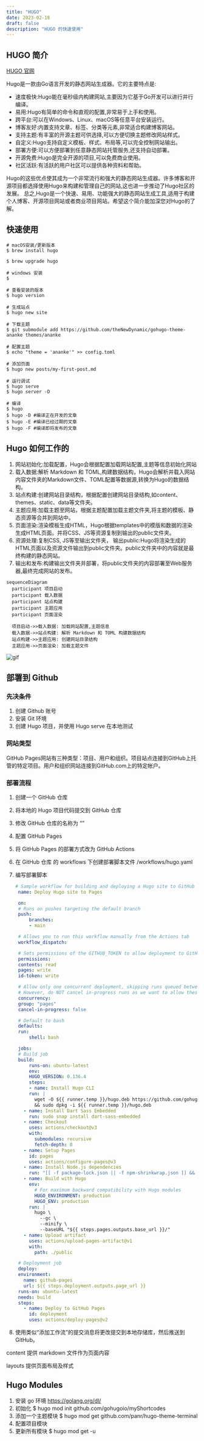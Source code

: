 ```yaml
---
title: "HUGO"
date: 2023-02-18
draft: false
description: "HUGO 的快速使用"
---
```


## HUGO 简介  

[HUGO 官网](https://gohugo.io)  

Hugo是一款由Go语言开发的静态网站生成器。它的主要特点是:  

* 速度极快:Hugo能在毫秒级内构建网站,主要因为它基于Go开发可以进行并行编译。
* 易用:Hugo有简单的命令和直观的配置,非常易于上手和使用。
* 跨平台:可以在Windows、Linux、macOS等任意平台安装运行。
* 博客友好:内置支持文章、标签、分类等元素,非常适合构建博客网站。
* 支持主题:有丰富的开源主题可供选择,可以方便切换主题修改网站样式。
* 自定义:Hugo支持自定义模板、样式、布局等,可以完全控制网站输出。
* 部署方便:可以方便部署到任意静态网站托管服务,还支持自动部署。
* 开源免费:Hugo是完全开源的项目,可以免费商业使用。
* 社区活跃:有活跃的用户社区可以提供各种资料和帮助。  

Hugo的这些优点使其成为一个非常流行和强大的静态网站生成器。许多博客和开源项目都选择使用Hugo来构建和管理自己的网站,这也进一步推动了Hugo社区的发展。
总之,Hugo是一个快速、易用、功能强大的静态网站生成工具,适用于构建个人博客、开源项目网站或者商业项目网站。希望这个简介能加深您对Hugo的了解。

## 快速使用  

``` shell
# macOS安装/更新版本
$ brew install hugo

$ brew upgrade hugo

# windows 安装
$

# 查看安装的版本 
$ hugo version

# 生成站点
$ hugo new site 

# 下载主题
$ git submodule add https://github.com/theNewDynamic/gohugo-theme-ananke themes/ananke

# 配置主题
$ echo "theme = 'ananke'" >> config.toml

# 添加页面 
$ hugo new posts/my-first-post.md

# 运行调试
$ hugo serve
$ hugo server -D

# 编译
$ hugo
$ hugo -D #编译正在开发的文章
$ hugo -E #编译已经过期的文章
$ hugo -F #编译即将发布的文章
```  

## Hugo 如何工作的  

1. 网站初始化:加载配置，Hugo会根据配置加载网站配置,主题等信息初始化网站  
2. 载入数据:解析 Markdown 和 TOML,构建数据结构，Hugo会解析并载入网站内容文件夹的Markdown文件、TOML配置等数据源,转换为Hugo的数据结构。  
3. 站点构建:创建网站目录结构，根据配置创建网站目录结构,如content、themes、static、data等文件夹。
4. 主题应用:加载主题至网站，根据主题配置加载主题文件夹,将主题的模板、静态资源等合并到网站中。
5. 页面渲染:渲染模板生成HTML，Hugo根据templates中的模版和数据的渲染生成HTML页面。并将CSS、JS等资源复制到输出的public文件夹。
6. 资源处理:复制CSS, JS等至输出文件夹， 输出public:Hugo将渲染生成的HTML页面以及资源文件输出到public文件夹。public文件夹中的内容就是最终构建的静态网站。  
7. 输出和发布:构建输出文件夹并部署，将public文件夹的内容部署至Web服务器,最终完成网站的发布。

``` mermaid
sequenceDiagram
  participant 项目启动
  participant 载入数据
  participant 站点构建
  participant 主题应用
  participant 页面渲染

  项目启动->>载入数据: 加载网站配置,主题信息
  载入数据->>站点构建: 解析 Markdown 和 TOML 构建数据结构
  站点构建->>主题应用: 创建网站目录结构
  主题应用->>页面渲染: 加载主题文件
```

![gif](https://media4.giphy.com/media/RbDKaczqWovIugyJmW/giphy.gif)

## 部署到 Github  

### 先决条件

1. 创建 Github 账号  
2. 安装 Git 环境
3. 创建 Hugo 项目，并使用 Hugo serve 在本地测试  

### 网站类型  

GitHub Pages网站有三种类型：项目、用户和组织。项目站点连接到GitHub上托管的特定项目。用户和组织网站连接到GitHub.com上的特定帐户。

### 部署流程  

1. 创建一个 GitHub 仓库  
2. 将本地的 Hugo 项目代码提交到 GitHub 仓库
3. 修改 GitHub 仓库的名称为 “”
4. 配置 GitHub Pages  
5. 将 GitHub Pages 的部署方式改为 GitHub Actions  
6. 在 GitHub 仓库 的 workflows 下创建部署脚本文件 /workflows/hugo.yaml  
7. 编写部署脚本
   ``` yaml
   # Sample workflow for building and deploying a Hugo site to GitHub Pages
    name: Deploy Hugo site to Pages

    on:
    # Runs on pushes targeting the default branch
    push:
        branches:
        - main

    # Allows you to run this workflow manually from the Actions tab
    workflow_dispatch:

    # Sets permissions of the GITHUB_TOKEN to allow deployment to GitHub Pages
    permissions:
    contents: read
    pages: write
    id-token: write

    # Allow only one concurrent deployment, skipping runs queued between the run in-progress and latest queued.
    # However, do NOT cancel in-progress runs as we want to allow these production deployments to complete.
    concurrency:
    group: "pages"
    cancel-in-progress: false

    # Default to bash
    defaults:
    run:
        shell: bash

    jobs:
    # Build job
    build:
        runs-on: ubuntu-latest
        env:
        HUGO_VERSION: 0.136.4
        steps:
        - name: Install Hugo CLI
        run: |
          wget -O ${{ runner.temp }}/hugo.deb https://github.com/gohugoio/hugo/releases/download/v${HUGO_VERSION}/hugo_extended_${HUGO_VERSION}_linux-amd64.deb \
          && sudo dpkg -i ${{ runner.temp }}/hugo.deb          
      - name: Install Dart Sass Embedded
        run: sudo snap install dart-sass-embedded
      - name: Checkout
        uses: actions/checkout@v3
        with:
          submodules: recursive
          fetch-depth: 0
      - name: Setup Pages
        id: pages
        uses: actions/configure-pages@v3
      - name: Install Node.js dependencies
        run: "[[ -f package-lock.json || -f npm-shrinkwrap.json ]] && npm ci || true"
      - name: Build with Hugo
        env:
          # For maximum backward compatibility with Hugo modules
          HUGO_ENVIRONMENT: production
          HUGO_ENV: production
        run: |
          hugo \
            --gc \
            --minify \
            --baseURL "${{ steps.pages.outputs.base_url }}/"          
      - name: Upload artifact
        uses: actions/upload-pages-artifact@v1
        with:
          path: ./public

    # Deployment job
    deploy:
    environment:
      name: github-pages
      url: ${{ steps.deployment.outputs.page_url }}
    runs-on: ubuntu-latest
    needs: build
    steps:
      - name: Deploy to GitHub Pages
        id: deployment
        uses: actions/deploy-pages@v2
   ```

8. 使用类似“添加工作流”的提交消息将更改提交到本地存储库，然后推送到GitHub。

content 提供 markdown 文件作为页面内容

layouts 提供页面布局及样式

## Hugo Modules  

1. 安装 go 环境 https://golang.org/dl/  
2. 初始化 $ hugo mod init github.com/gohugoio/myShortcodes
3. 添加一个主题模块 $ hugo mod get github.com/panr/hugo-theme-terminal
4. 配置项目模块
5. 更新所有模块 $ hugo mod get -u 
